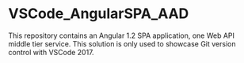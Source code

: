 # VSCode_AngularSPA_AAD
This repository contains an Angular 1.2 SPA application, one Web API middle tier service. This solution is only used to showcase Git version control with VSCode 2017.
